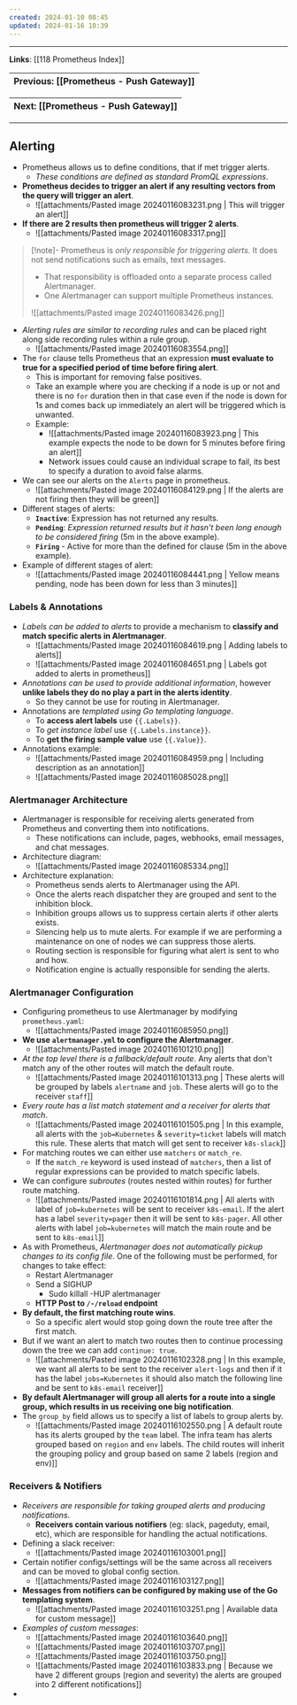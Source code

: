 ```yaml
---
created: 2024-01-10 08:45
updated: 2024-01-16 10:39
---
```

---
**Links**: [[118 Prometheus Index]]

| Previous: [[Prometheus - Push Gateway]] |
|-|

| Next: [[Prometheus - Push Gateway]] |
|-|

---
## Alerting
- Prometheus allows us to define conditions, that if met trigger alerts.
	- *These conditions are defined as standard PromQL expressions*.
- **Prometheus decides to trigger an alert if any resulting vectors from the query will trigger an alert**.
	- ![[attachments/Pasted image 20240116083231.png | This will trigger an alert]]
- **If there are 2 results then prometheus will trigger 2 alerts**.
	- ![[attachments/Pasted image 20240116083317.png]]

> [!note]- Prometheus is *only responsible for triggering alerts*. It does not send notifications such as emails, text messages.
> - That responsibility is offloaded onto a separate process called Alertmanager.
> - One Alertmanager can support multiple Prometheus instances.
> 
> ![[attachments/Pasted image 20240116083426.png]]

- *Alerting rules are similar to recording rules* and can be placed right along side recording rules within a rule group.
	- ![[attachments/Pasted image 20240116083554.png]]
- The `for` clause tells Prometheus that an expression **must evaluate to true for a specified period of time before firing alert**.
	- This is important for removing false positives.
	- Take an example where you are checking if a node is up or not and there is no `for` duration then in that case even if the node is down for 1s and comes back up immediately an alert will be triggered which is unwanted.
	- Example:
		- ![[attachments/Pasted image 20240116083923.png | This example expects the node to be down for 5 minutes before firing an alert]]
		- Network issues could cause an individual scrape to fail, its best to specify a duration to avoid false alarms.
- We can see our alerts on the `Alerts` page in prometheus.
	- ![[attachments/Pasted image 20240116084129.png | If the alerts are not firing then they will be green]]
- Different stages of alerts:
	- **`Inactive`**: Expression has not returned any results.
	- **`Pending`**: *Expression returned results but it hasn't been long enough to be considered firing* (5m in the above example).
	- **`Firing`** - Active for more than the defined for clause (5m in the above example).
- Example of different stages of alert:
	- ![[attachments/Pasted image 20240116084441.png | Yellow means pending, node has been down for less than 3 minutes]]

### Labels & Annotations
- *Labels can be added to alerts* to provide a mechanism to **classify and match specific alerts in Alertmanager**.
	- ![[attachments/Pasted image 20240116084619.png | Adding labels to alerts]]
	- ![[attachments/Pasted image 20240116084651.png | Labels got added to alerts in prometheus]] 
- *Annotations can be used to provide additional information*, however **unlike labels they do no play a part in the alerts identity**. 
	- So they cannot be use for routing in Alertmanager.
- Annotations are *templated using Go templating language*.
	- To **access alert labels** use `{{.Labels}}`.
	- To *get instance label* use `{{.Labels.instance}}`.
	- To **get the firing sample value** use `{{.Value}}`.
- Annotations example:
	- ![[attachments/Pasted image 20240116084959.png | Including description as an annotation]]
	- ![[attachments/Pasted image 20240116085028.png]]

### Alertmanager Architecture
- Alertmanager is responsible for receiving alerts generated from Prometheus and converting them into notifications.
	- These notifications can include, pages, webhooks, email messages, and chat messages.
- Architecture diagram:
	- ![[attachments/Pasted image 20240116085334.png]]
- Architecture explanation:
	- Prometheus sends alerts to Alertmanager using the API. 
	- Once the alerts reach dispatcher they are grouped and sent to the inhibition block.
	- Inhibition groups allows us to suppress certain alerts if other alerts exists.
	- Silencing help us to mute alerts. For example if we are performing a maintenance on one of nodes we can suppress those alerts.
	- Routing section is responsible for figuring what alert is sent to who and how.
	- Notification engine is actually responsible for sending the alerts.

### Alertmanager Configuration
- Configuring prometheus to use Alertmanager by modifying `prometheus.yaml`:
	- ![[attachments/Pasted image 20240116085950.png]]
- **We use `alertmanager.yml` to configure the Alertmanager**.
	- ![[attachments/Pasted image 20240116101210.png]]
- *At the top level there is a fallback/default route*. Any alerts that don't match any of the other routes will match the default route.
	- ![[attachments/Pasted image 20240116101313.png | These alerts will be grouped by labels `alertname` and `job`. These alerts will go to the receiver `staff`]]
- *Every route has a list match statement and a receiver for alerts that match*.
	- ![[attachments/Pasted image 20240116101505.png | In this example, all alerts with the `job=Kubernetes` & `severity=ticket` labels will match this rule. These alerts that match will get sent to receiver `k8s-slack`]] 
- For matching routes we can either use `matchers` or `match_re`.
	- If the `match_re` keyword is used instead of `matchers`, then a list of regular expressions can be provided to match specific labels.
- We can configure *subroutes* (routes nested within routes) for further route matching.
	- ![[attachments/Pasted image 20240116101814.png | All alerts with label of `job=kubernetes` will be sent to receiver `k8s-email`. If the alert has a label `severity=pager` then it will be sent to `k8s-pager`. All other alerts with label `job=kubernetes` will match the main route and be sent to `k8s-email`]]
- As with Prometheus, *Alertmanager does not automatically pickup changes to its config file*. One of the following must be performed, for changes to take effect:
	- Restart Alertmanager
	- Send a SIGHUP
		- Sudo killall -HUP alertmanager
	- **НТТР Post to `/-/reload` endpoint**
- **By default, the first matching route wins**. 
	- So a specific alert would stop going down the route tree after the first match.
- But if we want an alert to match two routes then to continue processing down the tree we can add `continue: true`.
	- ![[attachments/Pasted image 20240116102328.png | In this example, we want all alerts to be sent to the receiver `alert-logs` and then if it has the label `jobs=Kubernetes` it should also match the following line and be sent to `k8s-email` receiver]]
- **By default Alertmanager will group all alerts for a route into a single group, which results in us receiving one big notification**.
- The `group_by` field allows us to specify a list of labels to group alerts by.
	- ![[attachments/Pasted image 20240116102550.png | A default route has its alerts grouped by the `team` label. The infra team has alerts grouped based on `region` and `env` labels. The child routes will inherit the grouping policy and group based on same 2 labels (region and env)]]

### Receivers & Notifiers
- *Receivers are responsible for taking grouped alerts and producing notifications*.
	- **Receivers contain various notifiers** (eg: slack, pageduty, email, etc), which are responsible for handling the actual notifications.
- Defining a slack receiver:
	- ![[attachments/Pasted image 20240116103001.png]]
- Certain notifier configs/settings will be the same across all receivers and can be moved to global config section.
	- ![[attachments/Pasted image 20240116103127.png]]
- **Messages from notifiers can be configured by making use of the Go templating system**.
	- ![[attachments/Pasted image 20240116103251.png | Available data for custom message]]
- *Examples of custom messages*:
	- ![[attachments/Pasted image 20240116103640.png]]
	- ![[attachments/Pasted image 20240116103707.png]]
	- ![[attachments/Pasted image 20240116103750.png]]
	- ![[attachments/Pasted image 20240116103833.png | Because we have 2 different groups (region and severity) the alerts are grouped into 2 different notifications]]
- 